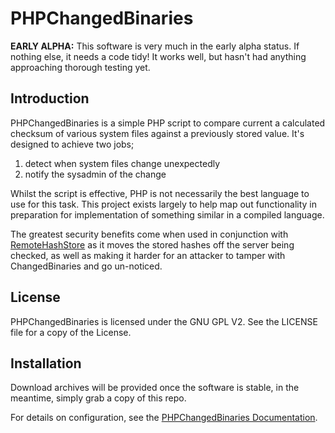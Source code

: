 PHPChangedBinaries
==================

__EARLY ALPHA:__ This software is very much in the early alpha status. If nothing else, it needs a code tidy! It works well, but hasn't had anything approaching thorough testing yet.


Introduction
-------------

PHPChangedBinaries is a simple PHP script to compare current a calculated checksum of various system files against a previously stored value. It's designed to achieve two jobs;

1. detect when system files change unexpectedly
2. notify the sysadmin of the change

Whilst the script is effective, PHP is not necessarily the best language to use for this task. This project exists largely to help map out functionality in preparation for implementation of something similar in a compiled language.

The greatest security benefits come when used in conjunction with [RemoteHashStore](http://www.bentasker.co.uk/documentation/security/197-remotehashstore-documentation "RemoteHashStore Client Documentation") as it moves the stored hashes off the server being checked, as well as making it harder for an attacker to tamper with ChangedBinaries and go un-noticed.


License
--------

PHPChangedBinaries is licensed under the GNU GPL V2. See the LICENSE file for a copy of the License.


Installation
-------------

Download archives will be provided once the software is stable, in the meantime, simply grab a copy of this repo.

For details on configuration, see the [PHPChangedBinaries Documentation](http://www.bentasker.co.uk/documentation/security/196-php-changed-binaries "PHPChanged Binaries Documentation").